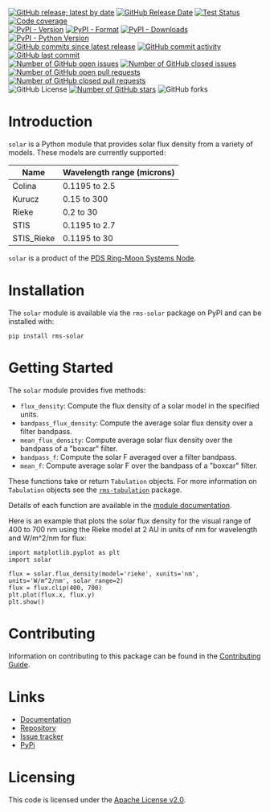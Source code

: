 [![GitHub release; latest by date](https://img.shields.io/github/v/release/SETI/rms-solar)](https://github.com/SETI/rms-solar/releases)
[![GitHub Release Date](https://img.shields.io/github/release-date/SETI/rms-solar)](https://github.com/SETI/rms-solar/releases)
[![Test Status](https://img.shields.io/github/actions/workflow/status/SETI/rms-solar/run-tests.yml?branch=main)](https://github.com/SETI/rms-solar/actions)
[![Code coverage](https://img.shields.io/codecov/c/github/SETI/rms-solar/main?logo=codecov)](https://codecov.io/gh/SETI/rms-solar)
<br />
[![PyPI - Version](https://img.shields.io/pypi/v/rms-solar)](https://pypi.org/project/rms-solar)
[![PyPI - Format](https://img.shields.io/pypi/format/rms-solar)](https://pypi.org/project/rms-solar)
[![PyPI - Downloads](https://img.shields.io/pypi/dm/rms-solar)](https://pypi.org/project/rms-solar)
[![PyPI - Python Version](https://img.shields.io/pypi/pyversions/rms-solar)](https://pypi.org/project/rms-solar)
<br />
[![GitHub commits since latest release](https://img.shields.io/github/commits-since/SETI/rms-solar/latest)](https://github.com/SETI/rms-solar/commits/main/)
[![GitHub commit activity](https://img.shields.io/github/commit-activity/m/SETI/rms-solar)](https://github.com/SETI/rms-solar/commits/main/)
[![GitHub last commit](https://img.shields.io/github/last-commit/SETI/rms-solar)](https://github.com/SETI/rms-solar/commits/main/)
<br />
[![Number of GitHub open issues](https://img.shields.io/github/issues-raw/SETI/rms-solar)](https://github.com/SETI/rms-solar/issues)
[![Number of GitHub closed issues](https://img.shields.io/github/issues-closed-raw/SETI/rms-solar)](https://github.com/SETI/rms-solar/issues)
[![Number of GitHub open pull requests](https://img.shields.io/github/issues-pr-raw/SETI/rms-solar)](https://github.com/SETI/rms-solar/pulls)
[![Number of GitHub closed pull requests](https://img.shields.io/github/issues-pr-closed-raw/SETI/rms-solar)](https://github.com/SETI/rms-solar/pulls)
<br />
![GitHub License](https://img.shields.io/github/license/SETI/rms-solar)
[![Number of GitHub stars](https://img.shields.io/github/stars/SETI/rms-solar)](https://github.com/SETI/rms-solar/stargazers)
![GitHub forks](https://img.shields.io/github/forks/SETI/rms-solar)

# Introduction

`solar` is a Python module that provides solar flux density from a variety of
models. These models are currently supported:

| Name       | Wavelength range (microns) |
| ---------- | -------------------------- |
| Colina     | 0.1195 to 2.5              |
| Kurucz     | 0.15 to 300                |
| Rieke      | 0.2 to 30                  |
| STIS       | 0.1195 to 2.7              |
| STIS_Rieke | 0.1195 to 30               |

`solar` is a product of the [PDS Ring-Moon Systems Node](https://pds-rings.seti.org).

# Installation

The `solar` module is available via the `rms-solar` package on PyPI and can be
installed with:

    pip install rms-solar

# Getting Started

The `solar` module provides five methods:

- `flux_density`: Compute the flux density of a solar model in the specified units.
- `bandpass_flux_density`: Compute the average solar flux density over a filter bandpass.
- `mean_flux_density`: Compute average solar flux density over the bandpass of a "boxcar" filter.
- `bandpass_f`: Compute the solar F averaged over a filter bandpass.
- `mean_f`: Compute average solar F over the bandpass of a "boxcar" filter.

These functions take or return `Tabulation` objects. For more information on `Tabulation`
objects see the [`rms-tabulation`](https://github.com/SETI/rms-tabulation) package.

Details of each function are available in the [module documentation](https://rms-solar.readthedocs.io/en/latest/module.html).

Here is an example that plots the solar flux density for the visual range of 400
to 700 nm using the Rieke model at 2 AU in units of nm for wavelength and
W/m^2/nm for flux:

    import matplotlib.pyplot as plt
    import solar

    flux = solar.flux_density(model='rieke', xunits='nm', units='W/m^2/nm', solar_range=2)
    flux = flux.clip(400, 700)
    plt.plot(flux.x, flux.y)
    plt.show()

# Contributing

Information on contributing to this package can be found in the
[Contributing Guide](https://github.com/SETI/rms-solar/blob/main/CONTRIBUTING.md).

# Links

- [Documentation](https://rms-solar.readthedocs.io)
- [Repository](https://github.com/SETI/rms-solar)
- [Issue tracker](https://github.com/SETI/rms-solar/issues)
- [PyPi](https://pypi.org/project/rms-solar)


# Licensing

This code is licensed under the [Apache License v2.0](https://github.com/SETI/rms-solar/blob/main/LICENSE).
